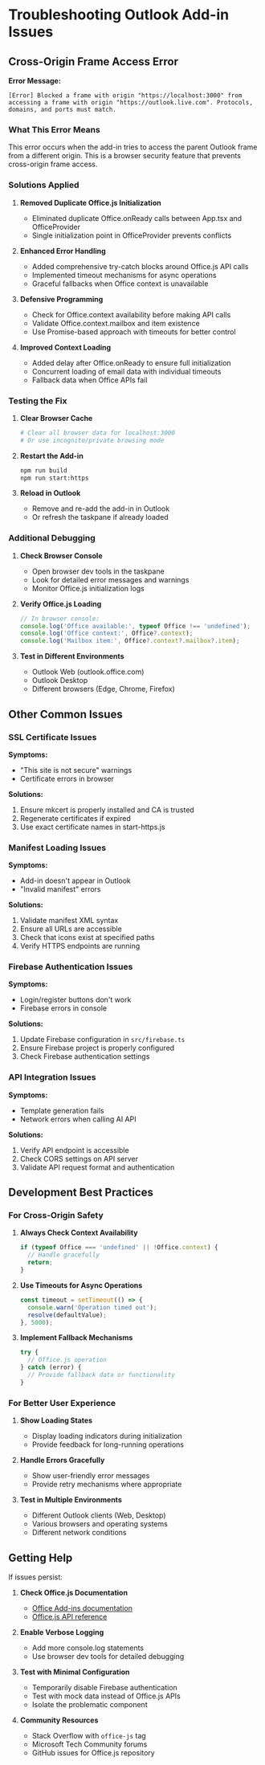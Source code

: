# Troubleshooting Outlook Add-in Issues

## Cross-Origin Frame Access Error

**Error Message:**
```
[Error] Blocked a frame with origin "https://localhost:3000" from accessing a frame with origin "https://outlook.live.com". Protocols, domains, and ports must match.
```

### What This Error Means

This error occurs when the add-in tries to access the parent Outlook frame from a different origin. This is a browser security feature that prevents cross-origin frame access.

### Solutions Applied

1. **Removed Duplicate Office.js Initialization**
   - Eliminated duplicate Office.onReady calls between App.tsx and OfficeProvider
   - Single initialization point in OfficeProvider prevents conflicts

2. **Enhanced Error Handling**
   - Added comprehensive try-catch blocks around Office.js API calls
   - Implemented timeout mechanisms for async operations
   - Graceful fallbacks when Office context is unavailable

3. **Defensive Programming**
   - Check for Office.context availability before making API calls
   - Validate Office.context.mailbox and item existence
   - Use Promise-based approach with timeouts for better control

4. **Improved Context Loading**
   - Added delay after Office.onReady to ensure full initialization
   - Concurrent loading of email data with individual timeouts
   - Fallback data when Office APIs fail

### Testing the Fix

1. **Clear Browser Cache**
   ```bash
   # Clear all browser data for localhost:3000
   # Or use incognito/private browsing mode
   ```

2. **Restart the Add-in**
   ```bash
   npm run build
   npm run start:https
   ```

3. **Reload in Outlook**
   - Remove and re-add the add-in in Outlook
   - Or refresh the taskpane if already loaded

### Additional Debugging

1. **Check Browser Console**
   - Open browser dev tools in the taskpane
   - Look for detailed error messages and warnings
   - Monitor Office.js initialization logs

2. **Verify Office.js Loading**
   ```javascript
   // In browser console:
   console.log('Office available:', typeof Office !== 'undefined');
   console.log('Office context:', Office?.context);
   console.log('Mailbox item:', Office?.context?.mailbox?.item);
   ```

3. **Test in Different Environments**
   - Outlook Web (outlook.office.com)
   - Outlook Desktop
   - Different browsers (Edge, Chrome, Firefox)

## Other Common Issues

### SSL Certificate Issues

**Symptoms:**
- "This site is not secure" warnings
- Certificate errors in browser

**Solutions:**
1. Ensure mkcert is properly installed and CA is trusted
2. Regenerate certificates if expired
3. Use exact certificate names in start-https.js

### Manifest Loading Issues

**Symptoms:**
- Add-in doesn't appear in Outlook
- "Invalid manifest" errors

**Solutions:**
1. Validate manifest XML syntax
2. Ensure all URLs are accessible
3. Check that icons exist at specified paths
4. Verify HTTPS endpoints are running

### Firebase Authentication Issues

**Symptoms:**
- Login/register buttons don't work
- Firebase errors in console

**Solutions:**
1. Update Firebase configuration in `src/firebase.ts`
2. Ensure Firebase project is properly configured
3. Check Firebase authentication settings

### API Integration Issues

**Symptoms:**
- Template generation fails
- Network errors when calling AI API

**Solutions:**
1. Verify API endpoint is accessible
2. Check CORS settings on API server
3. Validate API request format and authentication

## Development Best Practices

### For Cross-Origin Safety

1. **Always Check Context Availability**
   ```typescript
   if (typeof Office === 'undefined' || !Office.context) {
     // Handle gracefully
     return;
   }
   ```

2. **Use Timeouts for Async Operations**
   ```typescript
   const timeout = setTimeout(() => {
     console.warn('Operation timed out');
     resolve(defaultValue);
   }, 5000);
   ```

3. **Implement Fallback Mechanisms**
   ```typescript
   try {
     // Office.js operation
   } catch (error) {
     // Provide fallback data or functionality
   }
   ```

### For Better User Experience

1. **Show Loading States**
   - Display loading indicators during initialization
   - Provide feedback for long-running operations

2. **Handle Errors Gracefully**
   - Show user-friendly error messages
   - Provide retry mechanisms where appropriate

3. **Test in Multiple Environments**
   - Different Outlook clients (Web, Desktop)
   - Various browsers and operating systems
   - Different network conditions

## Getting Help

If issues persist:

1. **Check Office.js Documentation**
   - [Office Add-ins documentation](https://docs.microsoft.com/en-us/office/dev/add-ins/)
   - [Office.js API reference](https://docs.microsoft.com/en-us/javascript/api/office)

2. **Enable Verbose Logging**
   - Add more console.log statements
   - Use browser dev tools for detailed debugging

3. **Test with Minimal Configuration**
   - Temporarily disable Firebase authentication
   - Test with mock data instead of Office.js APIs
   - Isolate the problematic component

4. **Community Resources**
   - Stack Overflow with `office-js` tag
   - Microsoft Tech Community forums
   - GitHub issues for Office.js repository
